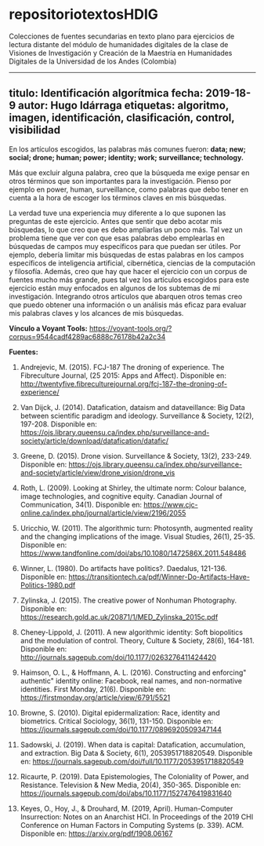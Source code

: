 # repositoriotextosHDIG
Colecciones de fuentes secundarias en texto plano para ejercicios de lectura distante del módulo de humanidades digitales de la clase de Visiones de Investigación y Creación de la Maestría en Humanidades Digitales de la Universidad de los Andes (Colombia) 


---
titulo: Identificación algorítmica
fecha: 2019-18-9
autor: Hugo Idárraga
etiquetas: algoritmo, imagen, identificación, clasificación, control, visibilidad
---

En los artículos escogidos, las palabras más comunes fueron: **data; new; social; drone; human; power; identity; work; surveillance; technology.**

Más que excluir alguna palabra, creo que la búsqueda me exige pensar en otros términos que son importantes para la investigación. Pienso por ejemplo en power, human, surveillance, como palabras que debo tener en cuenta a la hora de escoger los términos claves en mis búsquedas. 

La verdad tuve una experiencia muy diferente a lo que suponen las preguntas de este ejercicio. Antes que sentir que debo acotar mis búsquedas, lo que creo que es debo ampliarlas un poco más. Tal vez un problema tiene que ver con que esas palabras debo emplearlas en búsquedas de campos muy específicos para que puedan ser útiles. Por ejemplo, debería limitar mis búsquedas de estas palabras en los campos específicos de inteligencia artificial, cibernética, ciencias de la computación y filosofía. Además, creo que hay que hacer el ejercicio con un corpus de fuentes mucho más grande, pues tal vez los artículos escogidos para este ejercicio están muy enfocados en algunos de los subtemas de mi investigación. Integrando otros artículos que abarquen otros temas creo que puedo obtener una información o un análisis más eficaz para evaluar mis palabras claves y los alcances de mis búsquedas.


**Vínculo a Voyant Tools:** https://voyant-tools.org/?corpus=9544cadf4289ac6888c76178b42a2c34

**Fuentes:**

1. Andrejevic, M. (2015). FCJ-187 The droning of experience. The Fibreculture Journal, (25 2015: Apps and Affect). Disponible en: http://twentyfive.fibreculturejournal.org/fcj-187-the-droning-of-experience/

2. Van Dijck, J. (2014). Datafication, dataism and dataveillance: Big Data between scientific paradigm and ideology. Surveillance & Society, 12(2), 197-208. Disponible en: https://ojs.library.queensu.ca/index.php/surveillance-and-society/article/download/datafication/datafic/

3. Greene, D. (2015). Drone vision. Surveillance & Society, 13(2), 233-249. Disponible en: https://ojs.library.queensu.ca/index.php/surveillance-and-society/article/view/drone_vision/drone_vis

4. Roth, L. (2009). Looking at Shirley, the ultimate norm: Colour balance, image technologies, and cognitive equity. Canadian Journal of Communication, 34(1). Disponible en: https://www.cjc-online.ca/index.php/journal/article/view/2196/2055

5. Uricchio, W. (2011). The algorithmic turn: Photosynth, augmented reality and the changing implications of the image. Visual Studies, 26(1), 25-35. Disponible en: https://www.tandfonline.com/doi/abs/10.1080/1472586X.2011.548486

6. Winner, L. (1980). Do artifacts have politics?. Daedalus, 121-136. Disponible en: https://transitiontech.ca/pdf/Winner-Do-Artifacts-Have-Politics-1980.pdf

7. Zylinska, J. (2015). The creative power of Nonhuman Photography. Disponible en: https://research.gold.ac.uk/20871/1/MED_Zylinska_2015c.pdf

8. Cheney-Lippold, J. (2011). A new algorithmic identity: Soft biopolitics and the modulation of control. Theory, Culture & Society, 28(6), 164-181. Disponible en: http://journals.sagepub.com/doi/10.1177/0263276411424420

9. Haimson, O. L., & Hoffmann, A. L. (2016). Constructing and enforcing" authentic" identity online: Facebook, real names, and non-normative identities. First Monday, 21(6). Disponible en: https://firstmonday.org/article/view/6791/5521

10. Browne, S. (2010). Digital epidermalization: Race, identity and biometrics. Critical Sociology, 36(1), 131-150. Disponible en: https://journals.sagepub.com/doi/10.1177/0896920509347144

11. Sadowski, J. (2019). When data is capital: Datafication, accumulation, and extraction. Big Data & Society, 6(1), 2053951718820549. Disponible en: https://journals.sagepub.com/doi/full/10.1177/2053951718820549

12. Ricaurte, P. (2019). Data Epistemologies, The Coloniality of Power, and Resistance. Television & New Media, 20(4), 350-365. Disponible en: https://journals.sagepub.com/doi/abs/10.1177/1527476419831640

13. Keyes, O., Hoy, J., & Drouhard, M. (2019, April). Human-Computer Insurrection: Notes on an Anarchist HCI. In Proceedings of the 2019 CHI Conference on Human Factors in Computing Systems (p. 339). ACM. Disponible en: https://arxiv.org/pdf/1908.06167





